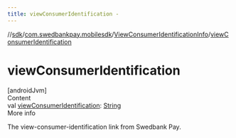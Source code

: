 ```yaml
---
title: viewConsumerIdentification -
---
```

//[sdk](../../../index)/[com.swedbankpay.mobilesdk](../index)/[ViewConsumerIdentificationInfo](index)/[viewConsumerIdentification](view-consumer-identification)



# viewConsumerIdentification  
[androidJvm]  
Content  
val [viewConsumerIdentification](view-consumer-identification): [String](https://kotlinlang.org/api/latest/jvm/stdlib/kotlin/-string/index.html)  
More info  


The view-consumer-identification link from Swedbank Pay.

  



